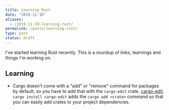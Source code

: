 ```yaml
---
title: Learning Rust
date: "2019-11-16"
aliases:
  - /2019-11-19-learning-rust/
permalink: /posts/learning-rust/
type: post
status: draft
---
```



I've started learning Rust recently. This is a roundup of links, learnings and things I'm working on.

## Learning
- Cargo doesn't come with a "add" or "remove" command for packages by default, so you have to add that with the `cargo-edit` crate. [cargo-edit](https://github.com/killercup/cargo-edit). `cargo install cargo-edit` adds the `cargo add <crate>` command so that you can easily add crates to your project dependencies.
